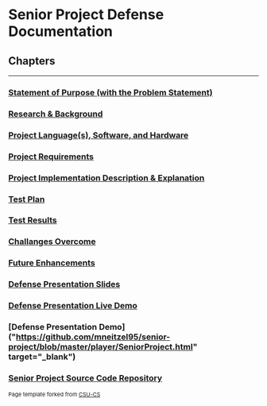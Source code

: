 Senior Project Defense Documentation
=========

Chapters
--------------------
---
### [Statement of Purpose (with the Problem Statement)](https://github.com/mneitzel95/mneitzel95.github.io/blob/master/Documents/Statement%20of%20Purpose%20(with%20the%20Problem%20Statement).md)

### [Research & Background](https://github.com/mneitzel95/mneitzel95.github.io/blob/master/Documents/Research%20%26%20Background.md)

### [Project Language(s), Software, and Hardware](https://github.com/mneitzel95/mneitzel95.github.io/blob/master/Documents/Project%20Language(s)%2C%20Software%2C%20and%20Hardware.md)

### [Project Requirements](https://github.com/mneitzel95/mneitzel95.github.io/blob/master/Documents/Requirements.md)

### [Project Implementation Description & Explanation](https://github.com/mneitzel95/mneitzel95.github.io/blob/master/Documents/Project%20Implementation%20Description%20%26%20Explanation.md)

### [Test Plan](https://github.com/mneitzel95/mneitzel95.github.io/blob/master/Documents/Test%20Plan%20Specification.pdf)

### [Test Results](https://github.com/mneitzel95/mneitzel95.github.io/blob/master/Documents/Test%20Results.md)

### [Challanges Overcome](https://github.com/mneitzel95/mneitzel95.github.io/blob/master/Documents/Challanges%20Overcome.md)

### [Future Enhancements](https://github.com/mneitzel95/mneitzel95.github.io/blob/master/Documents/Future%20Enhancements.md)

### [Defense Presentation Slides](https://github.com/mneitzel95/mneitzel95.github.io/blob/master/Documents/Defense%20Presentation%20Slides.md)

### [Defense Presentation Live Demo](https://youtu.be/gb3IHA0wMcQ)

### [Defense Presentation Demo]("https://github.com/mneitzel95/senior-project/blob/master/player/SeniorProject.html" target="_blank")

### [Senior Project Source Code Repository](https://github.com/mneitzel95/senior-project)

<p style="font-size:11px">Page template forked from <a href="https://github.com/csu-cs/csci-portfolio">CSU-CS</a></p>
<!-- Remove above link if you don't want to attributive -->
